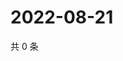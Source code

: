 # 2022-08-21

共 0 条

<!-- BEGIN WEIBO -->
<!-- 最后更新时间 Sun Aug 21 2022 21:18:14 GMT+0800 (China Standard Time) -->

<!-- END WEIBO -->
